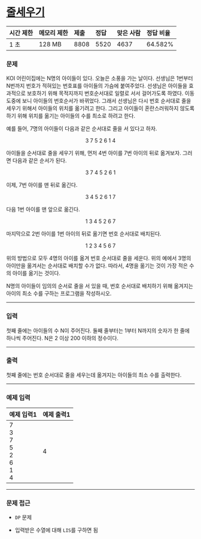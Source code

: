 # [줄세우기](https://www.acmicpc.net/problem/2631)

<div align = center>

| 시간 제한 | 메모리 제한 | 제출 | 정답 | 맞은 사람 | 정답 비율 |
| :-------- | :---------- | :--- | :--- | :-------- | :-------- |
| 1 초      | 128 MB      | 8808 | 5520 | 4637      | 64.582%   |

</div>

### 문제

KOI 어린이집에는 N명의 아이들이 있다. 오늘은 소풍을 가는 날이다. 선생님은 1번부터 N번까지 번호가 적혀있는 번호표를 아이들의 가슴에 붙여주었다. 선생님은 아이들을 효과적으로 보호하기 위해 목적지까지 번호순서대로 일렬로 서서 걸어가도록 하였다. 이동 도중에 보니 아이들의 번호순서가 바뀌었다. 그래서 선생님은 다시 번호 순서대로 줄을 세우기 위해서 아이들의 위치를 옮기려고 한다. 그리고 아이들이 혼란스러워하지 않도록 하기 위해 위치를 옮기는 아이들의 수를 최소로 하려고 한다.

예를 들어, 7명의 아이들이 다음과 같은 순서대로 줄을 서 있다고 하자.

<div align=center>
3 7 5 2 6 1 4
</div>

아이들을 순서대로 줄을 세우기 위해, 먼저 4번 아이를 7번 아이의 뒤로 옮겨보자. 그러면 다음과 같은 순서가 된다.

<div align=center>
3 7 4 5 2 6 1
</div>

이제, 7번 아이를 맨 뒤로 옮긴다.

<div align=center>
3 4 5 2 6 1 7
</div>

다음 1번 아이를 맨 앞으로 옮긴다.

<div align=center>
1 3 4 5 2 6 7
</div>

마지막으로 2번 아이를 1번 아이의 뒤로 옮기면 번호 순서대로 배치된다.

<div align=center>
1 2 3 4 5 6 7
</div>

위의 방법으로 모두 4명의 아이를 옮겨 번호 순서대로 줄을 세운다. 위의 예에서 3명의 아이만을 옮겨서는 순서대로 배치할 수가 없다. 따라서, 4명을 옮기는 것이 가장 적은 수의 아이를 옮기는 것이다.

N명의 아이들이 임의의 순서로 줄을 서 있을 때, 번호 순서대로 배치하기 위해 옮겨지는 아이의 최소 수를 구하는 프로그램을 작성하시오.

---

### 입력

첫째 줄에는 아이들의 수 N이 주어진다. 둘째 줄부터는 1부터 N까지의 숫자가 한 줄에 하나씩 주어진다. N은 2 이상 200 이하의 정수이다.

---

### 출력

첫째 줄에는 번호 순서대로 줄을 세우는데 옮겨지는 아이들의 최소 수를 출력한다.

---

### 예제 입력

| 예제 입력1                                  | 예제 출력1 |
| :------------------------------------------ | :--------- |
| 7<br/>3<br/>7<br/>5<br/>2<br/>6<br/>1<br/>4 | 4          |

---

### 문제 접근

  - `DP` 문제

  - 입력받은 수열에 대해 `LIS`를 구하면 됨